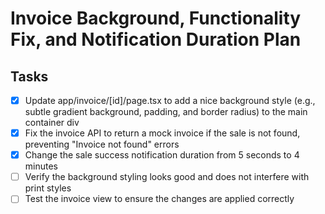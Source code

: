 # Invoice Background, Functionality Fix, and Notification Duration Plan

## Tasks
- [x] Update app/invoice/[id]/page.tsx to add a nice background style (e.g., subtle gradient background, padding, and border radius) to the main container div
- [x] Fix the invoice API to return a mock invoice if the sale is not found, preventing "Invoice not found" errors
- [x] Change the sale success notification duration from 5 seconds to 4 minutes
- [ ] Verify the background styling looks good and does not interfere with print styles
- [ ] Test the invoice view to ensure the changes are applied correctly
